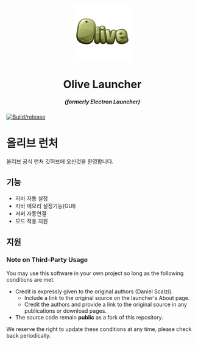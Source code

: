 <p align="center"><img src="./app/assets/images/SealCircle.png" width="150px" height="150px" alt="aventium softworks"></p>

<h1 align="center">Olive Launcher</h1>

<em><h5 align="center">(formerly Electron Launcher)</h5></em>

[![Build/release](https://github.com/SaGye9816/OliveLauncher/actions/workflows/main.yml/badge.svg)](https://github.com/SaGye9816/OliveLauncher/actions/workflows/main.yml)

# 올리브 런처
올리브 공식 런처 깃허브에 오신것을 환영합니다.
## 기능
- 자바 자동 설정
- 자바 메모리 설정기능(GUI)
- 서버 자동연결
- 모드 적용 지원
## 지원
<!-- - 디스코드 https://discord.gg/CuKsKaS
- 카페 https://cafe.naver.com/4seasonsmc -->
### Note on Third-Party Usage

You may use this software in your own project so long as the following conditions are met.

* Credit is expressly given to the original authors (Daniel Scalzi).
  * Include a link to the original source on the launcher's About page.
  * Credit the authors and provide a link to the original source in any publications or download pages.
* The source code remain **public** as a fork of this repository.

We reserve the right to update these conditions at any time, please check back periodically.
